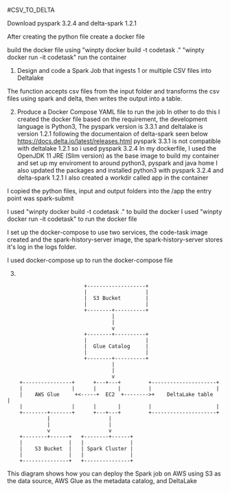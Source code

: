 #CSV_TO_DELTA

Download pyspark 3.2.4 and delta-spark 1.2.1

After creating the python file
create a docker file 

build the docker file using 
"winpty docker build -t codetask ."
"winpty docker run -it codetask"
run the container


1. Design and code a Spark Job that ingests 1 or multiple CSV files into Deltalake

The function accepts csv files from the input folder and transforms the csv files using spark and delta, then writes the output into a table.

2. Produce a Docker Compose YAML file to run the job
In other to do this I created the docker file
based on the requirement, the development language is Python3, The pyspark version is 3.3.1 and deltalake is version 1.2.1
following the documentaion of delta-spark seen below
https://docs.delta.io/latest/releases.html
pyspark 3.3.1 is not compatible with deltalake 1.2.1 so i used pyspark 3.2.4
In my dockerfile, 
I used the OpenJDK 11 JRE (Slim version) as the base image to build my container and set up my enviroment to around python3, pyspark and java home
I also updated the packages and installed python3 with pyspark 3.2.4 and delta-spark 1.2.1
I also created a workdir called app in the container

I copied the python files, input and output folders into the /app
the entry point was spark-submit


I used "winpty docker build -t codetask ." to build the docker
I used "winpty docker run -it codetask" to run the docker file

I set up the docker-compose to use two services, the code-task image created and the spark-history-server image, the spark-history-server stores it's log in the logs folder.

I used docker-compose up to run the docker-compose file

3.

                             +-------------------+
                             |                   |
                             |  S3 Bucket        |
                             |                   |
                             +--------+----------+
                                      |
                                      |
                                      v
                             +--------+----------+
                             |                   |
                             |  Glue Catalog     |
                             |                   |
                             +--------+----------+
                                      |
                                      |
                                      v
        +----------------+      +---+---+         +---------------------+
        |                |      |       |         |                     |
        |    AWS Glue     +<-----+  EC2  +-------->+    DeltaLake table   |
        |                |      |       |         |                     |
        +--------+-------+      +---+---+         +---------------------+
                 |                   |
                 |                   |
                 v                   v
        +--------+------+   +--------+------+
        |               |   |               |
        |    S3 Bucket  |   | Spark Cluster |
        |               |   |               |
        +---------------+   +---------------+
This diagram shows how you can deploy the Spark job on AWS using S3 as the data source, AWS Glue as the metadata catalog, and DeltaLake









